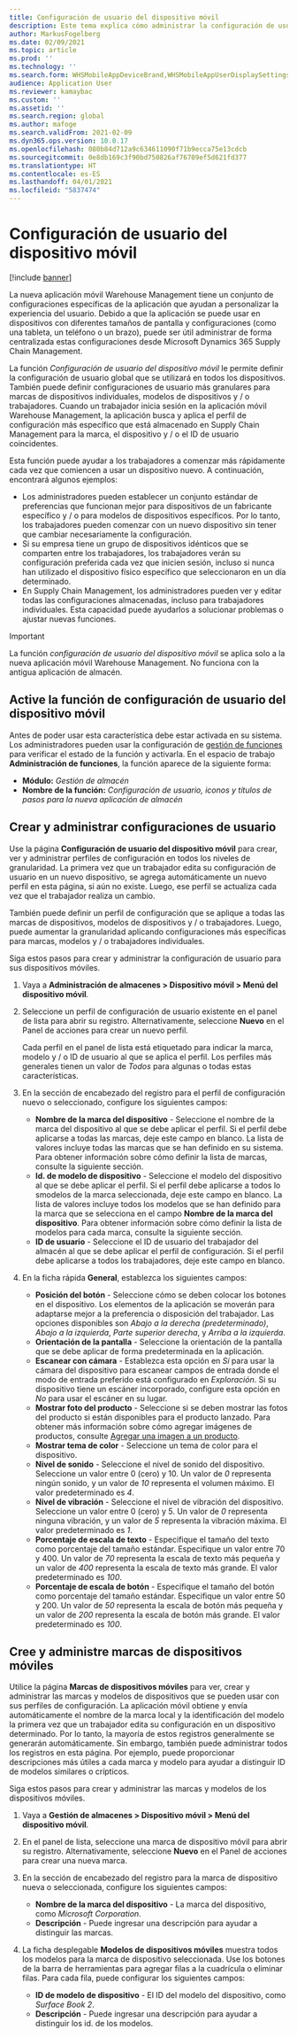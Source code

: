 ```yaml
---
title: Configuración de usuario del dispositivo móvil
description: Este tema explica cómo administrar la configuración de usuario de dispositivos móviles para los trabajadores del almacén.
author: MarkusFogelberg
ms.date: 02/09/2021
ms.topic: article
ms.prod: ''
ms.technology: ''
ms.search.form: WHSMobileAppDeviceBrand,WHSMobileAppUserDisplaySettings
audience: Application User
ms.reviewer: kamaybac
ms.custom: ''
ms.assetid: ''
ms.search.region: global
ms.author: mafoge
ms.search.validFrom: 2021-02-09
ms.dyn365.ops.version: 10.0.17
ms.openlocfilehash: 080b84d712a9c634611090f71b9ecca75e13cdcb
ms.sourcegitcommit: 0e8db169c3f90bd750826af76709ef5d621fd377
ms.translationtype: HT
ms.contentlocale: es-ES
ms.lasthandoff: 04/01/2021
ms.locfileid: "5837474"
---
```

# <a name="mobile-device-user-settings"></a>Configuración de usuario del dispositivo móvil

[!include [banner](../../includes/banner.md)]

La nueva aplicación móvil Warehouse Management tiene un conjunto de configuraciones específicas de la aplicación que ayudan a personalizar la experiencia del usuario. Debido a que la aplicación se puede usar en dispositivos con diferentes tamaños de pantalla y configuraciones (como una tableta, un teléfono o un brazo), puede ser útil administrar de forma centralizada estas configuraciones desde Microsoft Dynamics 365 Supply Chain Management.

La función *Configuración de usuario del dispositivo móvil* le permite definir la configuración de usuario global que se utilizará en todos los dispositivos. También puede definir configuraciones de usuario más granulares para marcas de dispositivos individuales, modelos de dispositivos y / o trabajadores. Cuando un trabajador inicia sesión en la aplicación móvil Warehouse Management, la aplicación busca y aplica el perfil de configuración más específico que está almacenado en Supply Chain Management para la marca, el dispositivo y / o el ID de usuario coincidentes.

Esta función puede ayudar a los trabajadores a comenzar más rápidamente cada vez que comiencen a usar un dispositivo nuevo. A continuación, encontrará algunos ejemplos:

- Los administradores pueden establecer un conjunto estándar de preferencias que funcionan mejor para dispositivos de un fabricante específico y / o para modelos de dispositivos específicos. Por lo tanto, los trabajadores pueden comenzar con un nuevo dispositivo sin tener que cambiar necesariamente la configuración.
- Si su empresa tiene un grupo de dispositivos idénticos que se comparten entre los trabajadores, los trabajadores verán su configuración preferida cada vez que inicien sesión, incluso si nunca han utilizado el dispositivo físico específico que seleccionaron en un día determinado.
- En Supply Chain Management, los administradores pueden ver y editar todas las configuraciones almacenadas, incluso para trabajadores individuales. Esta capacidad puede ayudarlos a solucionar problemas o ajustar nuevas funciones.

> [!IMPORTANT]
> La función *configuración de usuario del dispositivo móvil* se aplica solo a la nueva aplicación móvil Warehouse Management. No funciona con la antigua aplicación de almacén.

## <a name="turn-on-the-mobile-device-user-settings-feature"></a>Active la función de configuración de usuario del dispositivo móvil

Antes de poder usar esta característica debe estar activada en su sistema. Los administradores pueden usar la configuración de [gestión de funciones](../../fin-ops-core/fin-ops/get-started/feature-management/feature-management-overview.md) para verificar el estado de la función y activarla. En el espacio de trabajo **Administración de funciones**, la función aparece de la siguiente forma:

- **Módulo:** *Gestión de almacén*
- **Nombre de la función:** *Configuración de usuario, iconos y títulos de pasos para la nueva aplicación de almacén*

## <a name="create-and-manage-user-settings"></a>Crear y administrar configuraciones de usuario

Use la página **Configuración de usuario del dispositivo móvil** para crear, ver y administrar perfiles de configuración en todos los niveles de granularidad. La primera vez que un trabajador edita su configuración de usuario en un nuevo dispositivo, se agrega automáticamente un nuevo perfil en esta página, si aún no existe. Luego, ese perfil se actualiza cada vez que el trabajador realiza un cambio.

También puede definir un perfil de configuración que se aplique a todas las marcas de dispositivos, modelos de dispositivos y / o trabajadores. Luego, puede aumentar la granularidad aplicando configuraciones más específicas para marcas, modelos y / o trabajadores individuales.

Siga estos pasos para crear y administrar la configuración de usuario para sus dispositivos móviles.

1. Vaya a **Administración de almacenes \> Dispositivo móvil \> Menú del dispositivo móvil**.
1. Seleccione un perfil de configuración de usuario existente en el panel de lista para abrir su registro. Alternativamente, seleccione **Nuevo** en el Panel de acciones para crear un nuevo perfil.

    Cada perfil en el panel de lista está etiquetado para indicar la marca, modelo y / o ID de usuario al que se aplica el perfil. Los perfiles más generales tienen un valor de *Todos* para algunas o todas estas características.

1. En la sección de encabezado del registro para el perfil de configuración nuevo o seleccionado, configure los siguientes campos:

    - **Nombre de la marca del dispositivo** - Seleccione el nombre de la marca del dispositivo al que se debe aplicar el perfil. Si el perfil debe aplicarse a todas las marcas, deje este campo en blanco. La lista de valores incluye todas las marcas que se han definido en su sistema. Para obtener información sobre cómo definir la lista de marcas, consulte la siguiente sección.
    - **Id. de modelo de dispositivo** - Seleccione el modelo del dispositivo al que se debe aplicar el perfil. Si el perfil debe aplicarse a todos lo smodelos de la marca seleccionada, deje este campo en blanco. La lista de valores incluye todos los modelos que se han definido para la marca que se selecciona en el campo **Nombre de la marca del dispositivo**. Para obtener información sobre cómo definir la lista de modelos para cada marca, consulte la siguiente sección.
    - **ID de usuario** - Seleccione el ID de usuario del trabajador del almacén al que se debe aplicar el perfil de configuración. Si el perfil debe aplicarse a todos los trabajadores, deje este campo en blanco.

1. En la ficha rápida **General**, establezca los siguientes campos:

    - **Posición del botón** - Seleccione cómo se deben colocar los botones en el dispositivo. Los elementos de la aplicación se moverán para adaptarse mejor a la preferencia o disposición del trabajador. Las opciones disponibles son *Abajo a la derecha (predeterminado)*, *Abajo a la izquierda*, *Parte superior derecha*, y *Arriba a la izquierda*.
    - **Orientación de la pantalla** - Seleccione la orientación de la pantalla que se debe aplicar de forma predeterminada en la aplicación.
    - **Escanear con cámara** - Establezca esta opción en *Sí* para usar la cámara del dispositivo para escanear campos de entrada donde el modo de entrada preferido está configurado en *Exploración*. Si su dispositivo tiene un escáner incorporado, configure esta opción en *No* para usar el escáner en su lugar.
    - **Mostrar foto del producto** - Seleccione si se deben mostrar las fotos del producto si están disponibles para el producto lanzado. Para obtener más información sobre cómo agregar imágenes de productos, consulte [Agregar una imagen a un producto](../pim/tasks/add-image-product.md).
    - **Mostrar tema de color** - Seleccione un tema de color para el dispositivo.
    - **Nivel de sonido** - Seleccione el nivel de sonido del dispositivo. Seleccione un valor entre 0 (cero) y 10. Un valor de *0* representa ningún sonido, y un valor de *10* representa el volumen máximo. El valor predeterminado es *4*.
    - **Nivel de vibración** - Seleccione el nivel de vibración del dispositivo. Seleccione un valor entre 0 (cero) y 5. Un valor de *0* representa ninguna vibración, y un valor de *5* representa la vibración máxima. El valor predeterminado es *1*.
    - **Porcentaje de escala de texto** - Especifique el tamaño del texto como porcentaje del tamaño estándar. Especifique un valor entre 70 y 400. Un valor de *70* representa la escala de texto más pequeña y un valor de *400* representa la escala de texto más grande. El valor predeterminado es *100*.
    - **Porcentaje de escala de botón** - Especifique el tamaño del botón como porcentaje del tamaño estándar. Especifique un valor entre 50 y 200. Un valor de *50* representa la escala de botón más pequeña y un valor de *200* representa la escala de botón más grande. El valor predeterminado es *100*.

## <a name="create-and-manage-mobile-device-brands"></a>Cree y administre marcas de dispositivos móviles

Utilice la página **Marcas de dispositivos móviles** para ver, crear y administrar las marcas y modelos de dispositivos que se pueden usar con sus perfiles de configuración. La aplicación móvil obtiene y envía automáticamente el nombre de la marca local y la identificación del modelo la primera vez que un trabajador edita su configuración en un dispositivo determinado. Por lo tanto, la mayoría de estos registros generalmente se generarán automáticamente. Sin embargo, también puede administrar todos los registros en esta página. Por ejemplo, puede proporcionar descripciones más útiles a cada marca y modelo para ayudar a distinguir ID de modelos similares o crípticos.

Siga estos pasos para crear y administrar las marcas y modelos de los dispositivos móviles.

1. Vaya a **Gestión de almacenes \> Dispositivo móvil \> Menú del dispositivo móvil**.
1. En el panel de lista, seleccione una marca de dispositivo móvil para abrir su registro. Alternativamente, seleccione **Nuevo** en el Panel de acciones para crear una nueva marca.
1. En la sección de encabezado del registro para la marca de dispositivo nueva o seleccionada, configure los siguientes campos:

    - **Nombre de la marca del dispositivo** - La marca del dispositivo, como *Microsoft Corporation*.
    - **Descripción** - Puede ingresar una descripción para ayudar a distinguir las marcas.

1. La ficha desplegable **Modelos de dispositivos móviles** muestra todos los modelos para la marca de dispositivo seleccionada. Use los botones de la barra de herramientas para agregar filas a la cuadrícula o eliminar filas. Para cada fila, puede configurar los siguientes campos:

    - **ID de modelo de dispositivo** - El ID del modelo del dispositivo, como *Surface Book 2*.
    - **Descripción** - Puede ingresar una descripción para ayudar a distinguir los id. de los modelos.

